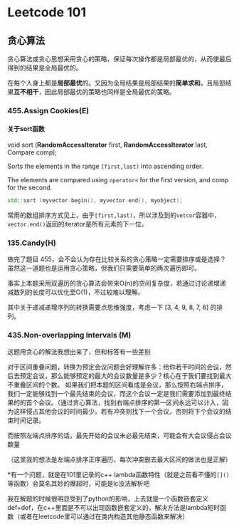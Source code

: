# Leetcode 101

## 贪心算法

贪心算法或贪心思想采用贪心的策略，保证每次操作都是局部最优的，从而使最后得到的结果是全局最优的。

在每个人身上都是**局部最优**的。又因为全局结果是局部结果的**简单求和**，且局部结果**互不相干**，因此局部最优的策略也同样是全局最优的策略。

### 455.Assign Cookies(E)

#### 关于sort函数

void sort (**RandomAccessIterator** first, **RandomAccessIterator** last, Compare comp);

Sorts the elements in the range `[first,last)` into ascending order.

The elements are compared using `operator<` for the first version, and comp for the second.

```c++
std::sort (myvector.begin(), myvector.end(), myobject); 
```

常用的数组排序方式见上，由于`[first,last)`，所以涉及到的`vetcor`容器中，`vector.end()`返回的iterator是所有元素的下一位。

### 135.Candy(H)

做完了题目 455，会不会认为存在比较关系的贪心策略一定需要排序或是选择？虽然这一道题也是运用贪心策略，但我们只需要简单的两次遍历即可。

事实上本题采用双遍历的贪心算法会带来O(n)的空间复杂度，若通过讨论递增递减数列的长度可以优化至O(1)，不过较难以理解。

其中关于递减递增序列的转换需要点思维强度，考虑一下 [3, 4, 9, 8, 7, 6] 的排列。

### 435.Non-overlapping Intervals (M)

这题用贪心的解法我想出来了，但和标答有一些差别

对于区间重叠问题，转换为预定会议问题会好理解许多：给你若干时间的会议，然后去预定会议，那么能够预定的最大的会议数量是多少？核心在于我们要找到最大不重叠区间的个数。 如果我们把本题的区间看成是会议，那么按照右端点排序，我们一定能够找到一个最先结束的会议，而这个会议一定是我们需要添加到最终结果的的首个会议。（通过贪心算法，找到右端点排序的第一区间永远可以计入，因为这样侵占其他会议的时间最少。若有冲突则找下一个会议，否则将下个会议的结束时间记录。

而按照左端点排序的话，最先开始的会议未必最先结束，可能会有大会议侵占会议数量

（这里我的想法是左端点排序正序遍历，每次冲突删去最大区间的做法也是正解）

*有一个问题，就是在101里记录的c++ lambda函数特性（就是之前看不懂的`[]()`等函数）会莫名其妙的爆超时，可能是lc没法解析吧

我在解题的时候很明显受到了python的影响，上去就是一个函数嵌套定义def+def，在c++里面是不可以出现函数嵌套定义的，解决方法是lambda短时函数（或者在leetcode里可以通过在类内构造其他静态函数来解决）
